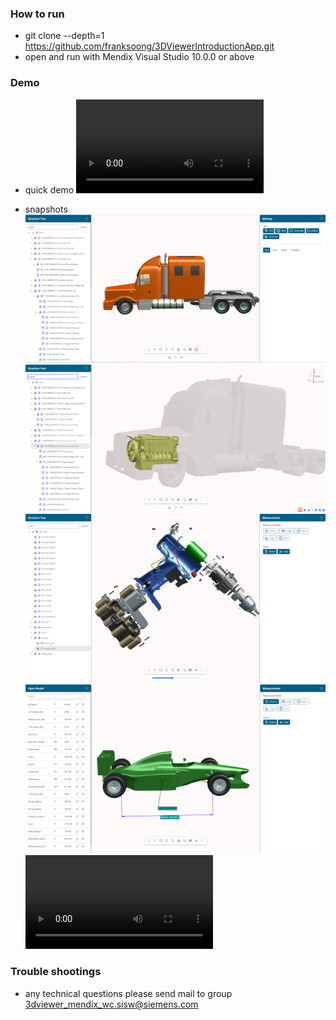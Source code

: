 ### How to run
- git clone --depth=1 https://github.com/franksoong/3DViewerIntroductionApp.git
- open and run with Mendix Visual Studio 10.0.0 or above

### Demo
- quick demo
![quick demo](./snapshots/introduction.mp4)

- snapshots
![intro1](./snapshots/intro1.png)
![intro2](./snapshots/intro2.png)
![intro3](./snapshots/intro3.png)
![intro4](./snapshots/intro4.png)
![open a model in shattered JT files](./snapshots/open%20a%20model%20in%20shattered%20JT%20files.mp4)

### Trouble shootings
- any technical questions please send mail to group 3dviewer_mendix_wc.sisw@siemens.com
